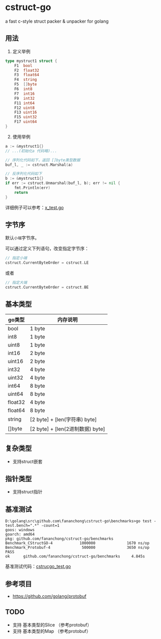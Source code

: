 # cstruct-go

a fast c-style struct packer & unpacker for golang

## 用法

1. 定义举例

  ```go
  type mystruct1 struct {
      F1  bool
      F2  float32
      F3  float64
      F4  string
      F5  []byte
      F6  int8
      F7  int16
      F9  int32
      F11 int64
      F12 uint8
      F13 uint16
      F15 uint32
      F17 uint64
  }
  ```

2. 使用举例

  ```go
  a := &mystruct1{}
  // ...(初始化a 代码略)...

  // 序列化代码如下，返回 []byte类型数据
  buf_l, _ := cstruct.Marshal(a)

  // 反序列化代码如下
  b := &mystruct1{}
  if err := cstruct.Unmarshal(buf_l, b); err != nil {
      fmt.Println(err)
      return
  }
  ```
  
  详细例子可以参考：[x_test.go](tests/x_test.go)
  

## 字节序

默认`小端`字节序。

可以通过定义下列语句，改变指定字节序：

```go
// 指定小端
cstruct.CurrentByteOrder = cstruct.LE
```

或者

```go
// 指定大端
cstruct.CurrentByteOrder = cstruct.BE
```

## 基本类型

go类型   | 内存说明
------- | -----------------------
bool    | 1 byte
int8    | 1 byte
uint8   | 1 byte
int16   | 2 byte
uint16  | 2 byte
int32   | 4 byte
uint32  | 4 byte
int64   | 8 byte
uint64  | 8 byte
float32 | 4 byte
float64 | 8 byte
string  | [2 byte] + [len(字符串) byte]
[]byte  | [2 byte] + [len(2进制数据) byte]

## 复杂类型

- 支持struct嵌套

## 指针类型

- 支持struct指针


## 基准测试

```dos
D:\golang\src\github.com\fananchong\cstruct-go\benchmarks>go test -test.bench=".*" -count=1
goos: windows
goarch: amd64
pkg: github.com/fananchong/cstruct-go/benchmarks
Benchmark_CStructGO-4            1000000              1670 ns/op
Benchmark_Protobuf-4              500000              3650 ns/op
PASS
ok      github.com/fananchong/cstruct-go/benchmarks     4.845s
```

基准测试代码：[cstrucgo_test.go](benchmarks/cstrucgo_test.go)

## 参考项目

- <https://github.com/golang/protobuf>


## TODO

- 支持 基本类型的Slice （参考protobuf）
- 支持 基本类型的Map （参考protobuf）




